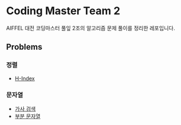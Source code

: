 # Coding Master Team 2
AIFFEL 대전 코딩마스터 풀잎 2조의 알고리즘 문제 풀이를 정리한 레포입니다.

## Problems

### 정렬
- [H-Index](./sorting/programmers_42747)

### 문자열
- [가사 검색](./string/programmers_60060)
- [부분 문자열](./string/baekjoon_6550)

